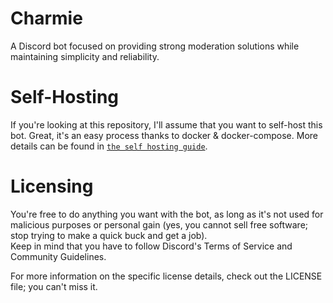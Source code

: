 # Charmie

A Discord bot focused on providing strong moderation solutions while maintaining simplicity and reliability.

# Self-Hosting

If you're looking at this repository, I'll assume that you want to self-host this bot. Great, it's an easy process thanks to docker & docker-compose.
More details can be found in [`the self hosting guide`](/documentation/Self-Hosting.md).

# Licensing

You're free to do anything you want with the bot, as long as it's not used for malicious purposes or personal gain (yes, you cannot sell free software; stop trying to make a quick buck and get a job).  
Keep in mind that you have to follow Discord's Terms of Service and Community Guidelines.

For more information on the specific license details, check out the LICENSE file; you can't miss it.

